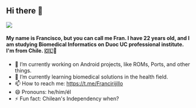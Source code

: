 ## Hi there 👋

[![](https://visitcount.itsvg.in/api?id=Fraaxius&icon=7&color=0)](https://visitcount.itsvg.in)

#### My name is Francisco, but you can call me Fran. I have 22 years old, and I am studying Biomedical Informatics on Duoc UC professional institute. I'm from Chile. 🇨🇱🫡

- 🔭 I’m currently working on Android projects, like ROMs, Ports, and other things.
- 🌱 I’m currently learning biomedical solutions in the health field.
- 📫 How to reach me: https://t.me/Francirijillo
- 😄 Pronouns: he/him/él
- ⚡ Fun fact: Chilean's Independency when?
